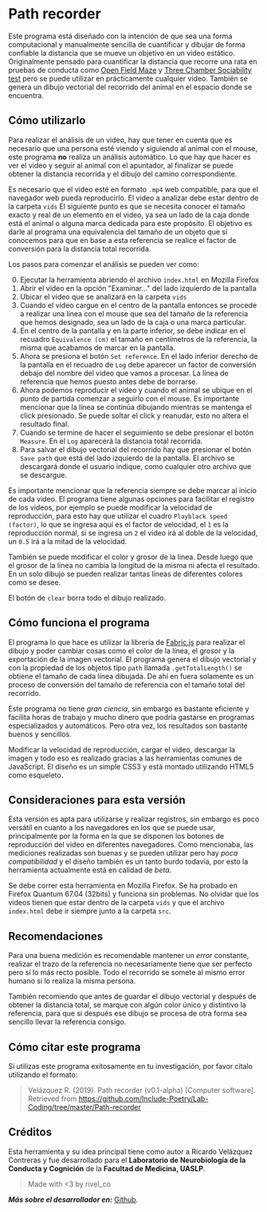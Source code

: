 # Path recorder

Este programa está diseñado con la intención de que sea una forma computacional y manualmente sencilla de cuantificar y dibujar de forma confiable la distancia que se mueve un objetivo en un video estático. Originalmente pensado para cuantificar la distancia que recorre una rata en pruebas de conducta como [Open Field Maze](https://www.ncbi.nlm.nih.gov/pmc/articles/PMC4354627/ "OFT en NCBI") y [Three Chamber Sociability test](https://www.ncbi.nlm.nih.gov/pmc/articles/PMC3197404/ "TCS en NCBI") pero se puede utilizar en prácticamente cualquier video. También se genera un dibujo vectorial del recorrido del animal en el espacio donde se encuentra.

## Cómo utilizarlo

Para realizar el análisis de un video, hay que tener en cuenta que es necesario que una persona esté viendo y siguiendo al animal con el mouse, este programa **no** realiza un análisis automático. Lo que hay que hacer es ver el video y seguir al animal con el apuntador, al finalizar se puede obtener la distancia recorrida y el dibujo del camino correspondiente.

Es necesario que el video esté en formato `.mp4` web compatible, para que el navegador web pueda reproducirlo. El video a analizar debe estar dentro de la carpeta `vids` El siguiente punto es que se necesita conocer el tamaño exacto y real de un elemento en el video, ya sea un lado de la caja donde está el animal o alguna marca dedicada para este propósito. El objetivo es darle al programa una equivalencia del tamaño de un objeto que sí conocemos para que en base a esta referencia se realice el factor de conversión para la distancia total recorrida.

Los pasos para comenzar el análisis se pueden ver como:

0. Ejecutar la herramienta abriendo el archivo `index.html` en Mozilla Firefox
1. Abrir el video en la opción "Examinar..." del lado izquierdo de la pantalla
2. Ubicar el video que se analizará en la carpeta `vids`
3. Cuando el video cargue en el centro de la pantalla entonces se procede a realizar una línea con el mouse que sea del tamaño de la referencia que hemos designado, sea un lado de la caja o una marca particular.
4. En el centro de la pantalla y en la parte inferior, se debe indicar en el recuadro `Equivalence (cm)` el tamaño en centímetros de la referencia, la misma que acabamos de marcar en la pantalla.
5. Ahora se presiona el botón `Set reference`. En el lado inferior derecho de la pantalla en el recuadro de `Log` debe aparecer un factor de conversión debajo del nombre del video que vamos a procesar. La línea de referencia que hemos puesto antes debe de borrarse.
6. Ahora podemos reproducir el video y cuando el animal se ubique en el punto de partida comenzar a seguirlo con el mouse. Es importante mencionar que la línea se continúa dibujando mientras se mantenga el click presionado. Se puede soltar el click y reanudar, esto no altera el resultado final.
7. Cuando se termine de hacer el seguimiento se debe presionar el botón `Measure`. En el `Log` aparecerá la distancia total recorrida.
8. Para salvar el dibujo vectorial del recorrido hay que presionar el botón `Save path` que está del lado izquierdo de la pantalla. El archivo se descargará donde el usuario indique, como cualquier otro archivo que se descargue.

Es importante mencionar que la referencia siempre se debe marcar al inicio de cada video. El programa tiene algunas opciones para facilitar el registro de los videos, por ejemplo se puede modificar la velocidad de reproducción, para esto hay que utilizar el cuadro `Playblack speed (factor)`, lo que se ingresa aquí es el factor de velocidad, el `1` es la reproducción normal, si se ingresa un `2` el video irá al doble de la velocidad, un `0.5` irá a la mitad de la velocidad.

También se puede modificar el color y grosor de la linea. Desde luego que el grosor de la línea no cambia la longitud de la misma ni afecta el resultado. En un solo dibujo se pueden realizar tantas líneas de diferentes colores como se desee. 

El botón de `clear` borra todo el dibujo realizado.

## Cómo funciona el programa

El programa lo que hace es utilizar la librería de [Fabric.js](https://github.com/fabricjs/fabric.js/tree/master "Fabric.js | Github") para realizar el dibujo y poder cambiar cosas como el color de la línea, el grosor y la exportación de la imagen vectorial. El programa genera el dibujo vectorial y con la propiedad de los objetos tipo `path` llamada `.getTotalLength()` se obtiene el tamaño de cada línea dibujada. De ahí en fuera solamente es un proceso de conversión del tamaño de referencia con el tamaño total del recorrido.

Este programa no tiene *gran ciencia*, sin embargo es bastante eficiente y facilita horas de trabajo y mucho dinero que podría gastarse en programas especializados y automáticos. Pero otra vez, los resultados son bastante buenos y sencillos.

Modificar la velocidad de reproducción, cargar el video, descargar la imagen y todo eso es realizado gracias a las herramientas comunes de JavaScript. El diseño es un simple CSS3 y está montado utilizando HTML5 como esqueleto.

## Consideraciones para esta versión

Esta versión es apta para utilizarse y realizar registros, sin embargo es poco versátil en cuanto a los navegadores en los que se puede usar, principalmente por la forma en la que se disponen los botones de reproducción del video en diferentes navegadores. Como mencionaba, las mediciones realizadas son buenas y se pueden utilizar pero hay *poca compatibilidad* y el diseño también es un tanto burdo todavía, por esto la herramienta actualmente está en calidad de *beta*.

Se debe correr esta herramienta en Mozilla Firefox. Se ha probado en Firefox Quantum 67.04 (32bits) y funciona sin problemas. No olvidar que los videos tienen que estar dentro de la carpeta `vids` y que el archivo `index.html` debe ir siempre junto a la carpeta `src`.

## Recomendaciones

Para una buena medición es recomendable mantener un *error* constante, realizar el trazo de la referencia no necesariamente tiene que ser perfecto pero sí lo más recto posible. Todo el recorrido se somete al mismo error humano si lo realiza la misma persona.

También recomiendo que antes de guardar el dibujo vectorial y después de obtener la distancia total, se marque con algún color único y distintivo la referencia, para que si después ese dibujo se procesa de otra forma sea sencillo llevar la referencia consigo. 

## Cómo citar este programa

Si utilizas este programa exitosamente en tu investigación, por favor cítalo utilizando el formato:

> Velázquez R. (2019). Path recorder (v0.1-alpha) [Computer software]. Retrieved from https://github.com/Include-Poetry/Lab-Coding/tree/master/Path-recorder

## Créditos

Esta herramienta y su idea principal tiene como autor a Ricardo Velázquez Contreras y fue desarrollado para el **Laboratorio de Neurobiología de la Conducta y Cognición** de la **Facultad de Medicina, UASLP**.

> Made with <3 by rivel_co

***Más sobre el desarrollador en:*** [Github](https://github.com/Include-Poetry/ "rivel_co").
